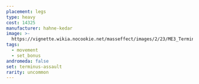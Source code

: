 ```yaml
---
placement: legs
type: heavy
cost: 14325
manufacturer: hahne-kedar
image: >-
  https://vignette.wikia.nocookie.net/masseffect/images/2/23/ME3_Terminus_Assault_Armor.png/revision/latest?cb=20120314195928
tags:
  - movement
  - set_bonus
andromeda: false
set: terminus-assault
rarity: uncommon
---
```

